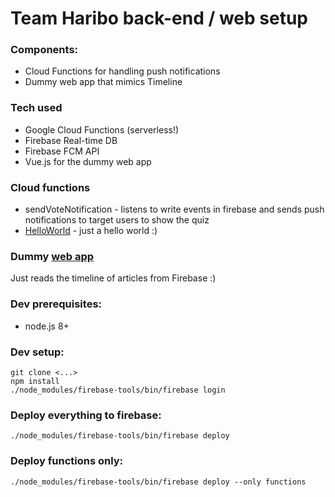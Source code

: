 # Team Haribo back-end / web setup

### Components:
- Cloud Functions for handling push notifications
- Dummy web app that mimics Timeline

### Tech used
- Google Cloud Functions (serverless!)
- Firebase Real-time DB
- Firebase FCM API
- Vue.js for the dummy web app

### Cloud functions
- sendVoteNotification - listens to write events in firebase and sends push notifications to target users to show the quiz
- [HelloWorld](https://us-central1-tictrac-haribo.cloudfunctions.net/helloWorld) - just a hello world :)

### Dummy [web app](https://tictrac-haribo.firebaseapp.com/)
Just reads the timeline of articles from Firebase :)


### Dev prerequisites:
- node.js 8+

### Dev setup:
```
git clone <...>
npm install
./node_modules/firebase-tools/bin/firebase login
```

### Deploy everything to firebase:
```
./node_modules/firebase-tools/bin/firebase deploy 
```

### Deploy functions only:
```
./node_modules/firebase-tools/bin/firebase deploy --only functions
```
